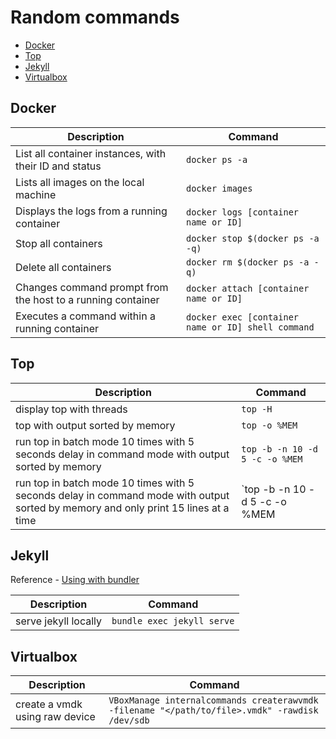 # Random commands

- [Docker](#docker)
- [Top](#top)
- [Jekyll](#jekyll)
- [Virtualbox](#virtualbox)

## Docker

| Description                                                 | Command                                            |
| ----------------------------------------------------------- | -------------------------------------------------- |
| List all container instances, with their ID and status      | `docker ps -a`                                     |
| Lists all images on the local machine                       | `docker images`                                    |
| Displays the logs from a running container                  | `docker logs [container name or ID]`               |
| Stop all containers                                         | `docker stop $(docker ps -a -q)`                   |
| Delete all containers                                       | `docker rm $(docker ps -a -q)`                     |
| Changes command prompt from the host to a running container | `docker attach [container name or ID]`             |
| Executes a command within a running container               | `docker exec [container name or ID] shell command` |

## Top

| Description                                                                                                                        | Command                                                    |
| ---------------------------------------------------------------------------------------------------------------------------------- | ---------------------------------------------------------- |
| display top with threads                                                                                                           | `top -H`                                                   |
| top with output sorted by memory                                                                                                   | `top -o %MEM`                                              |
| run top in batch mode 10 times with 5 seconds delay in command mode with output sorted by memory                                   | `top -b -n 10 -d 5 -c -o %MEM`                             |
| run top in batch mode 10 times with 5 seconds delay in command mode with output sorted by memory and only print 15 lines at a time | `top -b -n 10 -d 5 -c -o %MEM | grep "load average" -A 15` |

## Jekyll

Reference - [Using with bundler](https://jekyllrb.com/tutorials/using-jekyll-with-bundler/)

| Description          | Command                    |
| -------------------- | -------------------------- |
| serve jekyll locally | `bundle exec jekyll serve` |

## Virtualbox

| Description                    | Command                                                                                        |
| ------------------------------ | ---------------------------------------------------------------------------------------------- |
| create a vmdk using raw device | `VBoxManage internalcommands createrawvmdk -filename "</path/to/file>.vmdk" -rawdisk /dev/sdb` |
